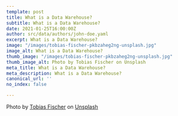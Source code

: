 ```yaml
---
template: post
title: What is a Data Warehouse?
subtitle: What is a Data Warehouse?
date: 2021-01-25T16:00:00Z
author: src/data/authors/john-doe.yaml
excerpt: What is a Data Warehouse?
image: "/images/tobias-fischer-pkbzaheg2ng-unsplash.jpg"
image_alt: What is a Data Warehouse?
thumb_image: "/images/tobias-fischer-pkbzaheg2ng-unsplash.jpg"
thumb_image_alt: Photo by Tobias Fischer on Unsplash
meta_title: What is a Data Warehouse?
meta_description: What is a Data Warehouse?
canonical_url: ''
no_index: false

---
```

Photo by [Tobias Fischer](https://unsplash.com/@tofi?utm_source=unsplash&utm_medium=referral&utm_content=creditCopyText) on [Unsplash](https://unsplash.com/s/photos/data?utm_source=unsplash&utm_medium=referral&utm_content=creditCopyText)